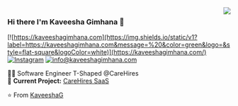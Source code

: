 <img align='right' src="https://github-readme-stats.vercel.app/api?username=KaveeshaG&show_icons=true">

### Hi there I'm Kaveesha Gimhana :lemon:

[![https://kaveeshagimhana.com](https://img.shields.io/static/v1?label=https://kaveeshagimhana.com&message=%20&color=green&logo=&style=flat-square&logoColor=white)](https://kaveeshagimhana.com/)
[![Instagram](https://img.shields.io/static/v1?label=Instagram&message=%20&color=orange&logo=Instagram&style=flat-square&logoColor=white)](https://www.instagram.com/kaveesha__gimhana/)
[![info@kaveeshagimhana.com](https://img.shields.io/static/v1?label=info@kaveeshagimhana.com&message=%20&color=red&logo=gmail&style=flat-square&logoColor=white)](mailto:info@kaveeshagimhana.com)
  
  
👨‍💻 Software Engineer T-Shaped @CareHires  
🚧 **Current Project:** [CareHires SaaS](https://github.com/carehires/business-webapp-rota)

⭐️ From [KaveeshaG](https://github.com/KaveeshaG)

